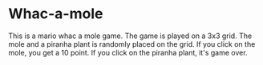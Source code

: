 # Whac-a-mole
This is a mario whac a mole game. The game is played on a 3x3 grid. The mole and a piranha plant is randomly placed on the grid.
If you click on the  mole, you get a 10 point. If you click on the piranha plant, it's game over.
